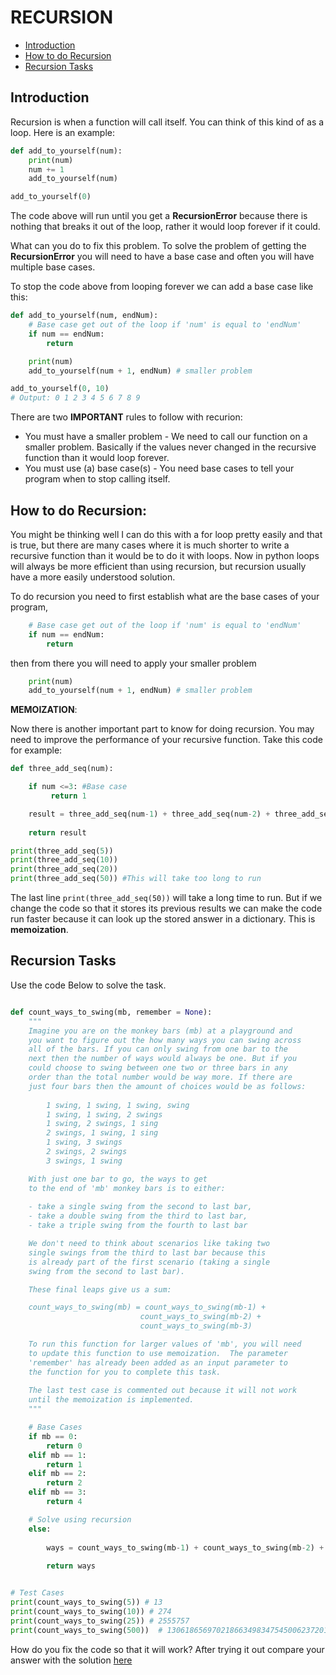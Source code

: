 # RECURSION
*	[Introduction](#introduction)
*	[How to do Recursion](#how-to-do-recursion)
*	[Recursion Tasks](#recursion-tasks)

## Introduction
Recursion is when a function will call itself. You can think of this kind of as a loop. Here is an example:
```Python
def add_to_yourself(num):
    print(num)
    num += 1
    add_to_yourself(num)

add_to_yourself(0)
```
The code above will run until you get a **RecursionError** because there is nothing that breaks it out of the loop, rather it would loop forever if it could.

What can you do to fix this problem. To solve the problem of getting the **RecursionError** you will need to have a base case and often you will have multiple base cases.

To stop the code above from looping forever we can add a base case like this:
```Python
def add_to_yourself(num, endNum):
    # Base case get out of the loop if 'num' is equal to 'endNum'
    if num == endNum:
        return

    print(num)
    add_to_yourself(num + 1, endNum) # smaller problem

add_to_yourself(0, 10)
# Output: 0 1 2 3 4 5 6 7 8 9

```

There are two **IMPORTANT** rules to follow with recurion:
* You must have a smaller problem - We need to call our function on a smaller problem. Basically if the values never changed in the recursive function than it would loop forever.
* You must use (a) base case(s) - You need base cases to tell your program when to stop calling itself.

## How to do Recursion:

You might be thinking well I can do this with a for loop pretty easily and that is true, but there are many cases where it is much shorter to write a recursive function than it would be to do it with loops. Now in python loops will always be more efficient than using recursion, but recursion usually have a more easily understood solution.

To do recursion you need to first establish what are the base cases of your program,
```Python
    # Base case get out of the loop if 'num' is equal to 'endNum'
    if num == endNum:
        return
```
then from there you will need to apply your smaller problem
```Python
    print(num)
    add_to_yourself(num + 1, endNum) # smaller problem
```

**MEMOIZATION**:

Now there is another important part to know for doing recursion. You may need to improve the performance of your recursive function. Take this code for example:
```Python
def three_add_seq(num):

    if num <=3: #Base case
         return 1

    result = three_add_seq(num-1) + three_add_seq(num-2) + three_add_seq(num-1)
    
    return result

print(three_add_seq(5))
print(three_add_seq(10))
print(three_add_seq(20))
print(three_add_seq(50)) #This will take too long to run
```
The last line `print(three_add_seq(50))` will take a long time to run. But if we change the code so that it stores its previous results we can make the code run faster because it can look up the stored answer in a dictionary. This is **memoization**.


## Recursion Tasks
Use the code Below to solve the task.
```Python

def count_ways_to_swing(mb, remember = None):
    """
    Imagine you are on the monkey bars (mb) at a playground and
    you want to figure out the how many ways you can swing across
    all of the bars. If you can only swing from one bar to the
    next then the number of ways would always be one. But if you 
    could choose to swing between one two or three bars in any 
    order than the total number would be way more. If there are
    just four bars then the amount of choices would be as follows:
        
        1 swing, 1 swing, 1 swing, swing
        1 swing, 1 swing, 2 swings
        1 swing, 2 swings, 1 sing
        2 swings, 1 swing, 1 sing
        1 swing, 3 swings
        2 swings, 2 swings
        3 swings, 1 swing

	With just one bar to go, the ways to get
    to the end of 'mb' monkey bars is to either:
    
    - take a single swing from the second to last bar, 
    - take a double swing from the third to last bar, 
    - take a triple swing from the fourth to last bar

    We don't need to think about scenarios like taking two 
    single swings from the third to last bar because this
    is already part of the first scenario (taking a single
    swing from the second to last bar).

    These final leaps give us a sum:

    count_ways_to_swing(mb) = count_ways_to_swing(mb-1) + 
                             count_ways_to_swing(mb-2) +
                             count_ways_to_swing(mb-3)

    To run this function for larger values of 'mb', you will need
    to update this function to use memoization.  The parameter
    'remember' has already been added as an input parameter to 
    the function for you to complete this task.
    
    The last test case is commented out because it will not work
    until the memoization is implemented.
    """

    # Base Cases
    if mb == 0:
        return 0
    elif mb == 1:
        return 1
    elif mb == 2:
        return 2
    elif mb == 3:
        return 4

    # Solve using recursion
    else:
        
        ways = count_ways_to_swing(mb-1) + count_ways_to_swing(mb-2) + count_ways_to_swing(mb-3)
        
        return ways


# Test Cases
print(count_ways_to_swing(5)) # 13 
print(count_ways_to_swing(10)) # 274 
print(count_ways_to_swing(25)) # 2555757 
print(count_ways_to_swing(500))  # 1306186569702186634983475450062372018715120191391192207156664343051610913971927959744519676992404852130396504615663042713312314219527 This will take too long with the current code
```

How do you fix the code so that it will work? After trying it out compare your answer with the solution [here](recursion_solution.py)